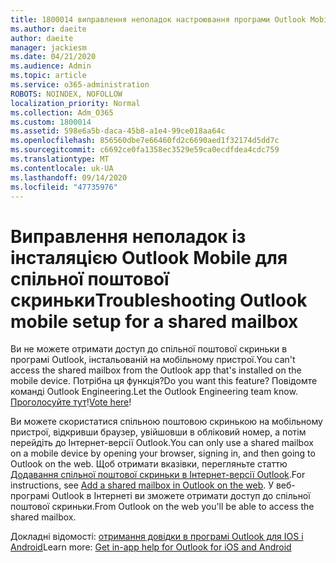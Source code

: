 ```yaml
---
title: 1800014 виправлення неполадок настроювання програми Outlook Mobile для спільної поштової скриньки
ms.author: daeite
author: daeite
manager: jackiesm
ms.date: 04/21/2020
ms.audience: Admin
ms.topic: article
ms.service: o365-administration
ROBOTS: NOINDEX, NOFOLLOW
localization_priority: Normal
ms.collection: Adm_O365
ms.custom: 1800014
ms.assetid: 598e6a5b-daca-45b8-a1e4-99ce018aa64c
ms.openlocfilehash: 856560dbe7e66460fd2c6690aed1f32174d5dd7c
ms.sourcegitcommit: c6692ce0fa1358ec3529e59ca0ecdfdea4cdc759
ms.translationtype: MT
ms.contentlocale: uk-UA
ms.lasthandoff: 09/14/2020
ms.locfileid: "47735976"
---
```

# <a name="troubleshooting-outlook-mobile-setup-for-a-shared-mailbox"></a><span data-ttu-id="01e24-102">Виправлення неполадок із інсталяцією Outlook Mobile для спільної поштової скриньки</span><span class="sxs-lookup"><span data-stu-id="01e24-102">Troubleshooting Outlook mobile setup for a shared mailbox</span></span>

<span data-ttu-id="01e24-103">Ви не можете отримати доступ до спільної поштової скриньки в програмі Outlook, інстальованій на мобільному пристрої.</span><span class="sxs-lookup"><span data-stu-id="01e24-103">You can't access the shared mailbox from the Outlook app that's installed on the mobile device.</span></span> <span data-ttu-id="01e24-104">Потрібна ця функція?</span><span class="sxs-lookup"><span data-stu-id="01e24-104">Do you want this feature?</span></span> <span data-ttu-id="01e24-105">Повідомте команді Outlook Engineering.</span><span class="sxs-lookup"><span data-stu-id="01e24-105">Let the Outlook Engineering team know.</span></span> <span data-ttu-id="01e24-106">[Проголосуйте тут](https://go.microsoft.com/fwlink/?linked=862116)!</span><span class="sxs-lookup"><span data-stu-id="01e24-106">[Vote here](https://go.microsoft.com/fwlink/?linked=862116)!</span></span>
  
<span data-ttu-id="01e24-107">Ви можете скористатися спільною поштовою скринькою на мобільному пристрої, відкривши браузер, увійшовши в обліковий номер, а потім перейдіть до Інтернет-версії Outlook.</span><span class="sxs-lookup"><span data-stu-id="01e24-107">You can only use a shared mailbox on a mobile device by opening your browser, signing in, and then going to Outlook on the web.</span></span> <span data-ttu-id="01e24-108">Щоб отримати вказівки, перегляньте статтю [Додавання спільної поштової скриньки в Інтернет-версії Outlook](https://support.office.com/article/add-a-shared-mailbox-to-outlook-on-the-web-98b5a90d-4e38-415d-a030-f09a4cd28207).</span><span class="sxs-lookup"><span data-stu-id="01e24-108">For instructions, see [Add a shared mailbox in Outlook on the web](https://support.office.com/article/add-a-shared-mailbox-to-outlook-on-the-web-98b5a90d-4e38-415d-a030-f09a4cd28207).</span></span> <span data-ttu-id="01e24-109">У веб-програмі Outlook в Інтернеті ви зможете отримати доступ до спільної поштової скриньки.</span><span class="sxs-lookup"><span data-stu-id="01e24-109">From Outlook on the web you'll be able to access the shared mailbox.</span></span>
  
<span data-ttu-id="01e24-110">Докладні відомості: [отримання довідки в програмі Outlook для IOS і Android](https://support.office.com/article/Get-in-app-help-for-Outlook-for-iOS-and-Android-218a22d1-9fa5-4889-b689-de1c63493243)</span><span class="sxs-lookup"><span data-stu-id="01e24-110">Learn more: [Get in-app help for Outlook for iOS and Android](https://support.office.com/article/Get-in-app-help-for-Outlook-for-iOS-and-Android-218a22d1-9fa5-4889-b689-de1c63493243)</span></span>
  

